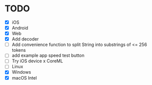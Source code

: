 # TODO
- [x] iOS
- [x] Android
- [x] Web
- [x] Add decoder
- [ ] Add convenience function to split String into substrings of <= 256 tokens
- [ ] add example app speed test button  
- [ ] Try iOS device x CoreML
- [ ] Linux
- [x] Windows
- [x] macOS Intel